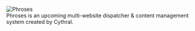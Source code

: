 <img src="https://cythral.com/img/phroses.png" alt="Phroses"><br>
Phroses is an upcoming multi-website dispatcher & content management system created by Cythral.
